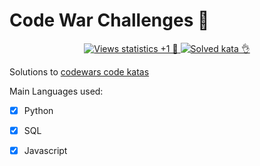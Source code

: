 # Code War Challenges :space_invader:

<p align="center">
   <a href="http://hits.dwyl.io/naistangz/codewars-handbook">
      <img src="https://img.shields.io/badge/dynamic/xml?color=success&label=views&query=//*[name()=%97text%27][2]&url=http://hits.dwyl.io/naistangz/codewars.svg"
           title="Views statistics +1 👀">
   </a>
   <a href="https://www.codewars.com">
      <img src="https://img.shields.io/badge/solved%20kata-27-red.svg"
           title="Solved kata 👌">
   </a>
<p>

Solutions to [codewars code katas](https://www.codewars.com/users/naistangz)

Main Languages used:
- [x] Python
- [x] SQL
- [x] Javascript

